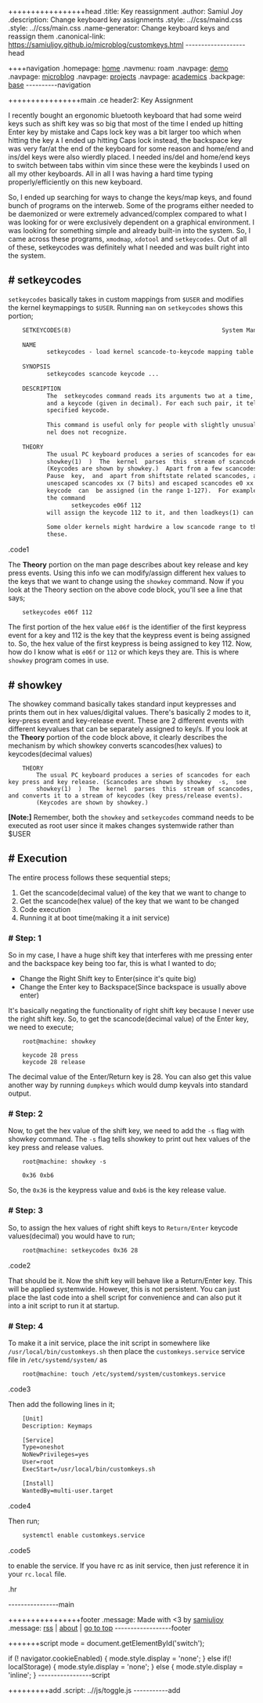 +++++++++++++++++head
.title: Key reassignment
.author: Samiul Joy
.description: Change keyboard key assignments
.style: ..//css/maind.css
.style: ..//css/main.css
.name-generator: Change keyboard keys and reassign them
.canonical-link: https://samiuljoy.github.io/microblog/customkeys.html
-------------------head

++++navigation
.homepage: [home](..//index.html)
.navmenu: roam
.navpage: [demo](..//demo/base.html)
.navpage: [microblog](..//microblog/base.html)
.navpage: [projects](..//projects/base.html)
.navpage: [academics](..//academics/base.html)
.backpage: [base](base.html)
----------navigation

++++++++++++++++main
.ce header2: Key Assignment

I recently bought an ergonomic bluetooth keyboard that had some weird keys such as shift key was so big that most of the time I ended up hitting Enter key by mistake and Caps lock key was a bit larger too which when hitting the key `A` I ended up hitting Caps lock instead, the backspace key was very far/at the end of the keyboard for some reason and home/end and ins/del keys were also wierdly placed. I needed ins/del and home/end keys to switch between tabs within vim since these were the keybinds I used on all my other keyboards. All in all I was having a hard time typing properly/efficiently on this new keyboard.

So, I ended up searching for ways to change the keys/map keys, and found bunch of programs on the interweb. Some of the programs either needed to be daemonized or were extremely advanced/complex compared to what I was looking for or were exclusively dependent on a graphical environment. I was looking for something simple and already built-in into the system. So, I came across these programs, `xmodmap`, `xdotool` and `setkeycodes`. Out of all of these, setkeycodes was definitely what I needed and was built right into the system.

## # setkeycodes

 `setkeycodes` basically takes in custom mappings from `$USER` and modifies the kernel keymappings to `$USER`. Running `man` on `setkeycodes` shows this portion;


```1
	SETKEYCODES(8)                                           System Manager's Manual                                           SETKEYCODES(8)
	
	NAME
	       setkeycodes - load kernel scancode-to-keycode mapping table entries
	
	SYNOPSIS
	       setkeycodes scancode keycode ...
	
	DESCRIPTION
	       The  setkeycodes command reads its arguments two at a time, each pair of arguments consisting of a scancode (given in hexadecimal)
	       and a keycode (given in decimal). For each such pair, it tells the kernel keyboard driver to map the  specified  scancode  to  the
	       specified keycode.
	
	       This command is useful only for people with slightly unusual keyboards, that have a few keys which produce scancodes that the ker‐
	       nel does not recognize.
	
	THEORY
	       The usual PC keyboard produces a series of scancodes for each key press and key release. (Scancodes are shown by showkey  -s,  see
	       showkey(1)  )  The  kernel  parses  this  stream of scancodes, and converts it to a stream of keycodes (key press/release events).
	       (Keycodes are shown by showkey.)  Apart from a few scancodes with special meaning, and apart from the  sequence  produced  by  the
	       Pause  key,  and  apart from shiftstate related scancodes, and apart from the key up/down bit, the stream of scancodes consists of
	       unescaped scancodes xx (7 bits) and escaped scancodes e0 xx (8+7 bits).  To these scancodes or  scancode  pairs,  a  corresponding
	       keycode  can  be assigned (in the range 1-127).  For example, if you have a Macro key that produces e0 6f according to showkey(1),
	       the command
	              setkeycodes e06f 112
	       will assign the keycode 112 to it, and then loadkeys(1) can be used to define the function of this key.
	
	       Some older kernels might hardwire a low scancode range to the equivalent keycodes; setkeycodes will fail when  you  try  to  remap
	       these.
```
.code1

The **Theory** portion on the man page describes about key release and key press events. Using this info we can modify/assign different hex values to the keys that we want to change using the `showkey` command. Now if you look at the Theory section on the above code block, you'll see a line that says;

```no
	setkeycodes e06f 112
```

The first portion of the hex value `e06f` is the identifier of the first keypress event for a key and 112 is the key that the keypress event is being assigned to. So, the hex value of the first keypress is being assigned to key 112. Now, how do I know what is `e06f` or `112` or which keys they are. This is where `showkey` program comes in use.

## # showkey

The showkey command basically takes standard input keypresses and prints them out in hex values/digital values. There's basically 2 modes to it, key-press event and key-release event. These are 2 different events with different keyvalues that can be separately assigned to key/s. If you look at the **Theory** portion of the code block above, it clearly describes the mechanism by which showkey converts scancodes(hex values) to keycodes(decimal values)

```no
	THEORY
		The usual PC keyboard produces a series of scancodes for each key press and key release. (Scancodes are shown by showkey  -s,  see
		showkey(1)  )  The  kernel  parses  this  stream of scancodes, and converts it to a stream of keycodes (key press/release events).
		(Keycodes are shown by showkey.)
```

 **[Note:]** Remember, both the `showkey` and `setkeycodes` command needs to be executed as root user since it makes changes systemwide rather than $USER

## # Execution

The entire process follows these sequential steps;

1. Get the scancode(decimal value) of the key that we want to change to
2. Get the scancode(hex value) of the key that we want to be changed
3. Code execution
4. Running it at boot time(making it a init service)

### # Step: 1

So in my case, I have a huge shift key that interferes with me pressing enter and the backspace key being too far, this is what I wanted to do;

- Change the Right Shift key to Enter(since it's quite big)
- Change the Enter key to Backspace(Since backspace is usually above enter)

It's basically negating the functionality of right shift key because I never use the right shift key. So, to get the scancode(decimal value) of the Enter key, we need to execute;

```no
	root@machine: showkey

	keycode 28 press
	keycode 28 release
```

The decimal value of the Enter/Return key is 28. You can also get this value another way by running `dumpkeys` which would dump keyvals into standard output.

### # Step: 2

Now, to get the hex value of the shift key, we need to add the `-s` flag with showkey command. The `-s` flag tells showkey to print out hex values of the key press and release values.

```no
	root@machine: showkey -s

	0x36 0xb6
```

So, the `0x36` is the keypress value and `0xb6` is the key release value.

### # Step: 3

So, to assign the hex values of right shift keys to `Return/Enter` keycode values(decimal) you would have to run;

```2
	root@machine: setkeycodes 0x36 28
```
.code2

That should be it. Now the shift key will behave like a Return/Enter key. This will be applied systemwide. However, this is not persistent. You can just place the last code into a shell script for convenience and can also put it into a init script to run it at startup.

### # Step: 4

To make it a init service, place the init script in somewhere like `/usr/local/bin/customkeys.sh` then place the `customkeys.service` service file in `/etc/systemd/system/` as

```3
	root@machine: touch /etc/systemd/system/customkeys.service
```
.code3

Then add the following lines in it;

```4
	[Unit]
	Description: Keymaps

	[Service]
	Type=oneshot
	NoNewPrivileges=yes
	User=root
	ExecStart=/usr/local/bin/customkeys.sh

	[Install]
	WantedBy=multi-user.target
```
.code4

Then run;

```5
	systemctl enable customkeys.service
```
.code5

to enable the service. If you have rc as init service, then just reference it in your `rc.local` file.

.hr

----------------main

++++++++++++++++footer
.message: Made with <3 by [samiuljoy](https://github.com/samiuljoy)
.message: [rss](/rss.xml) | [about](/about.html) | [go to top](#)
------------------footer

+++++++script
mode = document.getElementById('switch');

if (! navigator.cookieEnabled) {
	mode.style.display = 'none';
}
else if(! localStorage) {
	mode.style.display = 'none';
}
else {
	mode.style.display = 'inline';
}
-----------------script

+++++++++add
.script: ..//js/toggle.js
-----------add
